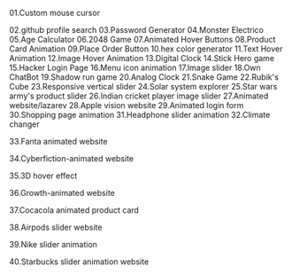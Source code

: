 01.Custom mouse cursor

02.github profile search
         03.Password Generator
         04.Monster Electrico
         05.Age Calculator
         06.2048 Game
         07.Animated Hover Buttons
         08.Product Card Animation
         09.Place Order Button
         10.hex color generator
         11.Text Hover Animation
         12.Image Hover Animation
         13.Digital Clock
         14.Stick Hero game
         15.Hacker Login Page
         16.Menu icon animation
         17.Image slider
         18.Own ChatBot
         19.Shadow run game
         20.Analog Clock
         21.Snake Game
         22.Rubik's Cube
         23.Responsive vertical slider
         24.Solar system explorer
         25.Star wars army's product slider
         26.Indian cricket player image slider
         27.Animated website/lazarev
         28.Apple vision website
29.Animated login form
          30.Shopping page animation
           31.Headphone slider animation
      32.Climate changer
  
33.Fanta animated website
  
34.Cyberfiction-animated website

35.3D hover effect
   
36.Growth-animated website
   
37.Cocacola animated product card
    
38.Airpods slider website
           
39.Nike slider animation
         
40.Starbucks slider animation website
 
